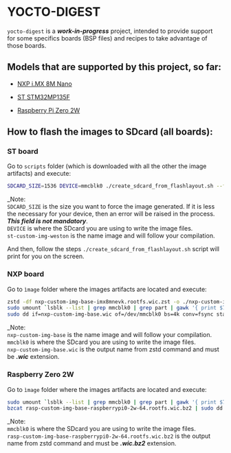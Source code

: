 # YOCTO-DIGEST

`yocto-digest` is a ***work-in-progress*** project, intended to provide support  
for some specifics boards (BSP files) and recipes to take advantage of those boards.

## Models that are supported by this project, so far:
* [NXP i.MX 8M Nano](https://www.nxp.com/design/design-center/development-boards-and-designs/i-mx-evaluation-and-development-boards/evaluation-kit-for-the-i-mx-8m-nano-applications-processor:8MNANOD4-EVK)

* [ST STM32MP135F](https://www.st.com/en/evaluation-tools/stm32mp135f-dk.html#st_all-features_sec-nav-tab)

* [Raspberry Pi Zero 2W](https://www.raspberrypi.com/products/raspberry-pi-zero-2-w/)

## How to flash the images to SDcard (all boards):

### ST board

Go to `scripts` folder (which is downloaded with all the other the image artifacts) and execute:

```bash
SDCARD_SIZE=1536 DEVICE=mmcblk0 ./create_sdcard_from_flashlayout.sh --force-rootfs ../flashlayout_st-custom-img-weston/optee/FlashLayout_sdcard_stm32mp135f-dk-optee.tsv
```
_Note:  
`SDCARD_SIZE` is the size you want to force the image generated. If it is less the necessary for your device, then an error will be raised in the process. ***This field is not mandatory***.  
`DEVICE` is where the SDcard you are using to write the image files.  
`st-custom-img-weston` is the name image and will follow your compilation.  

And then, follow the steps `./create_sdcard_from_flashlayout.sh` script will print for you on the screen.  

### NXP board

Go to `ìmage` folder where the images artifacts are located and execute:  

```bash
zstd -df nxp-custom-img-base-imx8mnevk.rootfs.wic.zst -o ./nxp-custom-img-base.wic  
sudo umount `lsblk --list | grep mmcblk0 | grep part | gawk '{ print $7 }' | tr '\n' ' '`
sudo dd if=nxp-custom-img-base.wic of=/dev/mmcblk0 bs=4k conv=fsync status=progress && sync
```  
_Note:  
`nxp-custom-img-base` is the name image and will follow your compilation.  
`mmcblk0` is where the SDcard you are using to write the image files.   
`nxp-custom-img-base.wic` is the output name from zstd command and must be ***.wic*** extension.  

### Raspberry Zero 2W

Go to `ìmage` folder where the images artifacts are located and execute:  

```bash
sudo umount `lsblk --list | grep mmcblk0 | grep part | gawk '{ print $7 }' | tr '\n' ' '`
bzcat rasp-custom-img-base-raspberrypi0-2w-64.rootfs.wic.bz2 | sudo dd of=/dev/mmcblk0 bs=8M conv=fdatasync status=progress  
```
_Note:  
`mmcblk0` is where the SDcard you are using to write the image files.   
`rasp-custom-img-base-raspberrypi0-2w-64.rootfs.wic.bz2` is the output name from zstd command and must be ***.wic.bz2*** extension.  
